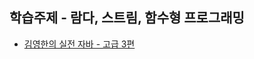 ## 학습주제 - 람다, 스트림, 함수형 프로그래밍
- [김영한의 실전 자바 - 고급 3편](https://www.inflearn.com/course/%EA%B9%80%EC%98%81%ED%95%9C%EC%9D%98-%EC%8B%A4%EC%A0%84-%EC%9E%90%EB%B0%94-%EA%B3%A0%EA%B8%89-3/dashboard)